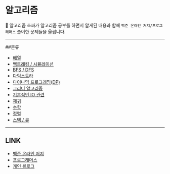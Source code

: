 # 알고리즘

:gift: 알고리즘 초짜가 알고리즘 공부를 하면서 알게된 내용과 함께 `백준 온라인 저지/프로그래머스` 풀이한 문제들을 올립니다.

---
##분류

- [배열]()
- [백트래킹 / 시뮬레이션]()
- [BFS / DFS]()
- [다익스트라]()
- [다이나믹 프로그래밍(DP)]()
- [그리디 알고리즘]()
- [기본적인 IO 관련]()
- [재귀]()
- [수학]()
- [정렬]()
- [스택 / 큐]()

---
## LINK

- [백준 온라인 저지](https://www.acmicpc.net/)
- [프로그래머스](https://programmers.co.kr/)
- [개인 블로그](https://hoon-e.github.io/)

